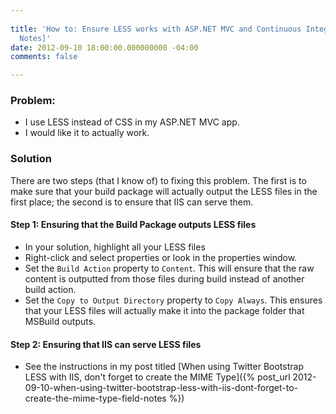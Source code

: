 ```yaml
---
 
title: 'How to: Ensure LESS works with ASP.NET MVC and Continuous Integration [Field
  Notes]'
date: 2012-09-10 18:00:00.000000000 -04:00
comments: false

---
```

### Problem:

* I use LESS instead of CSS in my ASP.NET MVC app.
* I would like it to actually work.

### Solution

There are two steps (that I know of) to fixing this problem. The first is to make sure that your build package will actually output the LESS files in the first place; the second is to ensure that IIS can serve them.

#### Step 1: Ensuring that the Build Package outputs LESS files

* In your solution, highlight all your LESS files
* Right-click and select properties or look in the properties window.
* Set the `Build Action` property to `Content`. This will ensure that the raw content is outputted from those files during build instead of another build action.
* Set the `Copy to Output Directory` property to `Copy Always`. This ensures that your LESS files will actually make it into the package folder that MSBuild outputs.

#### Step 2: Ensuring that IIS can serve LESS files

* See the instructions in my post titled [When using Twitter Bootstrap LESS with IIS, don't forget to create the MIME Type]({% post_url 2012-09-10-when-using-twitter-bootstrap-less-with-iis-dont-forget-to-create-the-mime-type-field-notes %})

